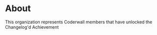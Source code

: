 About
=====

This organization represents Coderwall members that have unlocked the Changelog'd Achievement  